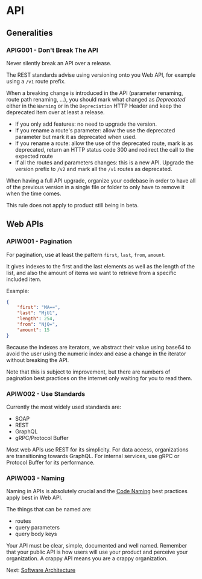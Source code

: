 # API

## Generalities

### APIG001 - Don't Break The API

Never silently break an API over a release.

The REST standards advise using versioning onto you Web API, for example using a `/v1` route prefix.

When a breaking change is introduced in the API (parameter renaming, route path renaming, ...), you should mark what changed as _Deprecated_ either in the `Warning` or in the `Depreciation` HTTP Header and keep the deprecated item over at least a release.

- If you only add features: no need to upgrade the version.
- If you rename a route's parameter: allow the use the deprecated parameter but mark it as deprecated when used.
- If you rename a route: allow the use of the deprecated route, mark is as deprecated, return an HTTP status code 300 and redirect the call to the expected route
- If all the routes and parameters changes: this is a new API. Upgrade the version prefix to `/v2` and mark all the `/v1` routes as deprecated.

When having a full API upgrade, organize your codebase in order to have all of the previous version in a single file or folder to only have to remove it when the time comes.

This rule does not apply to product still being in beta.

## Web APIs

### APIW001 - Pagination

For pagination, use at least the pattern `first`, `last`, `from`, `amount`.

It gives indexes to the first and the last elements as well as the length of the list, and also the amount of items we want to retrieve from a specific included item.

Example:

```json
{
    "first": "MA==",
    "last": "MjU1",
    "length": 254,
    "from": "NjQ=",
    "amount": 15
}
```

Because the indexes are iterators, we abstract their value using base64 to avoid the user using the numeric index and ease a change in the iterator without breaking the API.

Note that this is subject to improvement, but there are numbers of pagination best practices on the internet only waiting for you to read them.

### APIW002 - Use Standards

<!-- TODO: links -->

Currently the most widely used standards are:

- SOAP
- REST
- GraphQL
- gRPC/Protocol Buffer

Most web APIs use REST for its simplicity.
For data access, organizations are transitioning towards GraphQL.
For internal services, use gRPC or Protocol Buffer for its performance.

### APIW003 - Naming

Naming in APIs is absolutely crucial and the [Code Naming](./code.md#naming) best practices apply best in Web API.

The things that can be named are:

- routes
- query parameters
- query body keys

Your API must be clear, simple, documented and well named. Remember that your public API is how users will use your product and perceive your organization. A crappy API means you are a crappy organization.

Next: [Software Architecture](./software_architecture.md)
